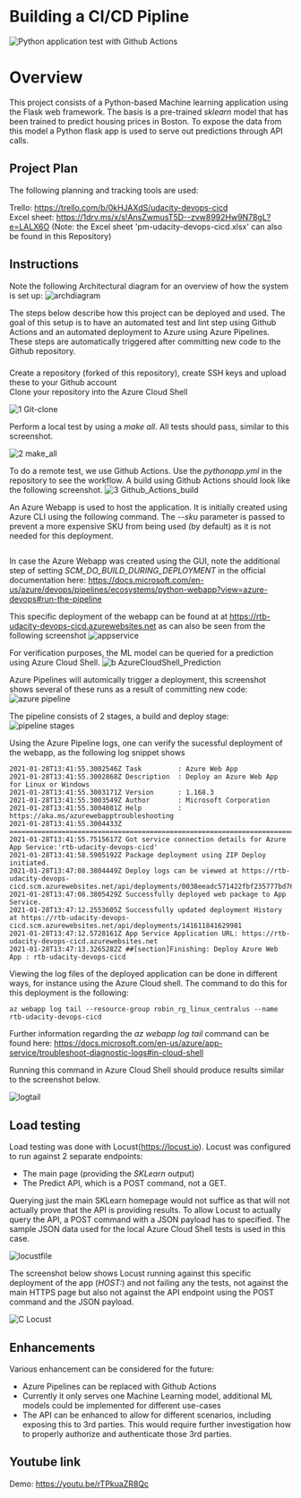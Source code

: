 # Building a CI/CD Pipline

![Python application test with Github Actions](https://github.com/rtebrake/udacity-devops-cicd/workflows/Python%20application%20test%20with%20Github%20Actions/badge.svg)

# Overview

This project consists of a Python-based Machine learning application using the Flask web framework. The basis is a pre-trained *sklearn* model that has been trained to predict housing prices in Boston. To expose the data from this model a Python flask app is used to serve out predictions through API calls. 


## Project Plan

The following planning and tracking tools are used: 

Trello: https://trello.com/b/0kHJAXdS/udacity-devops-cicd  
Excel sheet: https://1drv.ms/x/s!AnsZwmusT5D--zvw8992Hw9N78gL?e=LALX6O (Note: the Excel sheet 'pm-udacity-devops-cicd.xlsx' can also be found in this Repository)


## Instructions

Note the following Architectural diagram for an overview of how the system is set up:
![archdiagram](https://user-images.githubusercontent.com/23208470/106151773-fdfd3180-617c-11eb-9560-69cafd3b1e92.JPG)

The steps below describe how this project can be deployed and used. The goal of this setup is to have an automated test and lint step using Github Actions and an automated deployment to Azure using Azure Pipelines. These steps are automatically triggered after committing new code to the Github repository.

###
Create a repository (forked of this repository), create SSH keys and upload these to your Github account  
Clone  your repository into the Azure Cloud Shell  

![1 Git-clone](https://user-images.githubusercontent.com/23208470/106152664-01dd8380-617e-11eb-862d-c8ed16b2453d.JPG)


Perform a local test by using a *make all*. All tests should pass, similar to this screenshot.

![2 make_all](https://user-images.githubusercontent.com/23208470/106152775-1d488e80-617e-11eb-842e-cdc40c417a73.JPG)


To do a remote test, we use Github Actions. Use the *pythonapp.yml* in the repository to see the workflow.
A build using Github Actions should look like the following screenshot.
![3 Github_Actions_build](https://user-images.githubusercontent.com/23208470/106152901-3ea97a80-617e-11eb-9691-8b453b082e36.JPG) 


An Azure Webapp is used to host the application. It is initially created using Azure CLI using the following command. The *--sku* parameter is passed to prevent a more expensive SKU from being used (by default) as it is not needed for this deployment.
```az webapp up -n rtb-udacity-devops-cicd --sku b1
```
In case the Azure Webapp was created using the GUI, note the additional step of setting *SCM_DO_BUILD_DURING_DEPLOYMENT* in the official documentation here: https://docs.microsoft.com/en-us/azure/devops/pipelines/ecosystems/python-webapp?view=azure-devops#run-the-pipeline

This specific deployment of the webapp can be found at at https://rtb-udacity-devops-cicd.azurewebsites.net as can also be seen from the following screenshot
![appservice](https://user-images.githubusercontent.com/23208470/106152364-a57a6400-617d-11eb-9818-b756ec65fb21.JPG)

For verification purposes, the ML model can be queried for a prediction using Azure Cloud Shell.
![b AzureCloudShell_Prediction](https://user-images.githubusercontent.com/23208470/106153552-f50d5f80-617e-11eb-8268-950b3c247949.JPG)


Azure Pipelines will automically trigger a deployment, this screenshot shows several of these runs as a result of committing new code:
![azure pipeline](https://user-images.githubusercontent.com/23208470/106153339-bbd4ef80-617e-11eb-92ca-90878602e4c2.JPG)

The pipeline consists of 2 stages, a build and deploy stage:
![pipeline stages](https://user-images.githubusercontent.com/23208470/106153465-deff9f00-617e-11eb-8a2d-7cd3f71781ee.JPG)

Using the Azure Pipeline logs, one can verify the sucessful deployment of the webapp, as the following log snippet shows

```2021-01-28T13:41:55.3002176Z ==============================================================================
2021-01-28T13:41:55.3002546Z Task         : Azure Web App
2021-01-28T13:41:55.3002868Z Description  : Deploy an Azure Web App for Linux or Windows
2021-01-28T13:41:55.3003171Z Version      : 1.168.3
2021-01-28T13:41:55.3003549Z Author       : Microsoft Corporation
2021-01-28T13:41:55.3004081Z Help         : https://aka.ms/azurewebapptroubleshooting
2021-01-28T13:41:55.3004433Z ==============================================================================
2021-01-28T13:41:55.7515617Z Got service connection details for Azure App Service:'rtb-udacity-devops-cicd'
2021-01-28T13:41:58.5905192Z Package deployment using ZIP Deploy initiated.
2021-01-28T13:47:08.3804449Z Deploy logs can be viewed at https://rtb-udacity-devops-cicd.scm.azurewebsites.net/api/deployments/0038eeadc571422fbf235777bd76661f/log
2021-01-28T13:47:08.3805429Z Successfully deployed web package to App Service.
2021-01-28T13:47:12.2553605Z Successfully updated deployment History at https://rtb-udacity-devops-cicd.scm.azurewebsites.net/api/deployments/141611841629981
2021-01-28T13:47:12.5728161Z App Service Application URL: https://rtb-udacity-devops-cicd.azurewebsites.net
2021-01-28T13:47:13.3265282Z ##[section]Finishing: Deploy Azure Web App : rtb-udacity-devops-cicd
```


Viewing the log files of the deployed application can be done in different ways, for instance using the Azure Cloud shell. The command to do this for this deployment is the following:
```
az webapp log tail --resource-group robin_rg_linux_centralus --name rtb-udacity-devops-cicd
```
Further information regarding the *az webapp log tail* command can be found here: https://docs.microsoft.com/en-us/azure/app-service/troubleshoot-diagnostic-logs#in-cloud-shell

Running this command in Azure Cloud Shell should produce results similar to the screenshot below. 

![logtail](https://user-images.githubusercontent.com/23208470/106155258-c2646680-6180-11eb-92f5-2a5529594253.JPG)


## Load testing

Load testing was done with Locust(https://locust.io). Locust was configured to run against 2 separate endpoints:
* The main page (providing the *SKLearn* output)
* The Predict API, which is a POST command, not a GET.

Querying just the main SKLearn homepage would not suffice as that will not actually prove that the API is providing results. To allow Locust to actually query the API, a POST command with a JSON payload has to specified. The sample JSON data used for the local Azure Cloud Shell tests is used in this case.

![locustfile](https://user-images.githubusercontent.com/23208470/106162698-afee2b00-6188-11eb-9e81-4f91450cd393.JPG)

The screenshot below shows Locust running against this specific deployment of the app (*HOST:*) and not failing any the tests, not against the main HTTPS page but also not against the API endpoint using the POST command and the JSON payload.

![C Locust](https://user-images.githubusercontent.com/23208470/106162211-25a5c700-6188-11eb-832b-35f0eaca65cd.JPG)


## Enhancements

Various enhancement can be considered for the future:
* Azure Pipelines can be replaced with Github Actions
* Currently it only serves one Machine Learning model, additional ML models could be implemented for different use-cases
* The API can be enhanced to allow for different scenarios, including exposing this to 3rd parties. This would require further investigation how to properly authorize and authenticate those 3rd parties. 

## Youtube link 

Demo: https://youtu.be/rTPkuaZR8Qc


